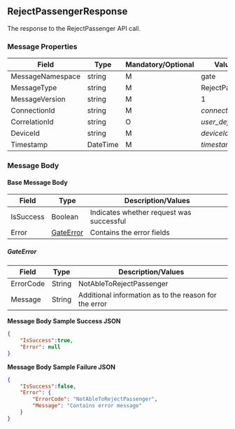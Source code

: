 ## RejectPassengerResponse

The response to the RejectPassenger API call.

### Message Properties

| Field | Type | Mandatory/Optional | Value/Description |
|--|--|--|--|
| MessageNamespace    | string | M | gate                    |
| MessageType         | string | M | RejectPassengerResponse |
| MessageVersion      | string | M | 1                       |
| ConnectionId        | string | M | *connectionId*        |
| CorrelationId       | string | O | *user_defined_string* |
| DeviceId            | string | M | *deviceId*            |
| Timestamp           | DateTime | M | *timestamp*|

### Message Body
#### Base Message Body

| Field        | Type                     | Description/Values                      |
|--------------|--------------------------|-----------------------------------------|
| IsSuccess    | Boolean                  | Indicates whether request was successful|
| Error        | [GateError](#GateError)  | Contains the error fields               |

##### GateError

| Field        | Type                     | Description/Values                      |
|--------------|--------------------------|-----------------------------------------|
| ErrorCode    | String                   | NotAbleToRejectPassenger                |
| Message      | String                   | Additional information as to the reason for the error |

**Message Body Sample Success JSON**
```JSON 
{
    "IsSuccess":true,
    "Error": null
}
```
**Message Body Sample Failure JSON**
```JSON 
{
    "IsSuccess":false,
    "Error": {
        "ErrorCode": "NotAbleToRejectPassenger",
        "Message": "Contains error message"
    }
}